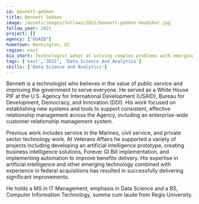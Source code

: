 ```yaml
---
id: bennett-gebken
title: Bennett Gebken
image: /assets/images/fellows/2022/bennett-gebken-headshot.jpg
fellow_year: 2022
project: []
agency: ["USAID"]
hometown: Washington, DC
region: east
bio_short: Technologist adept at solving complex problems with emerging technology.
tags: ['east','2022', 'Data_Science_And_Analytics']
skills: ['Data Science and Analytics']
---
```


Bennett is a technologist who believes in the value of public service and improving the government to serve everyone. He served as a White House PIF at the U.S. Agency for International Development (USAID), Bureau for Development, Democracy, and Innovation (DDI). His work focused on establishing new systems and tools to support consistent, effective relationship management across the Agency, including an enterprise-wide customer relationship management system.

Previous work includes service in the Marines, civil service, and private sector technology work. At Veterans Affairs he supported a variety of projects including developing an artificial intelligence prototype, creating business intelligence solutions, Forever GI Bill implementation, and implementing automation to improve benefits delivery. His expertise in artificial intelligence and other emerging technology combined with experience in federal acquisitions has resulted in successfully delivering significant improvements.

He holds a MS in IT Management, emphasis in Data Science and a BS, Computer Information Technology, summa cum laude from Regis University.
